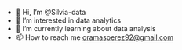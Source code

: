 - 👋 Hi, I’m @Silvia-data
- 👀 I’m interested in data analytics
- 🌱 I’m currently learning about data analysis
- 📫 How to reach me oramasperez92@gmail.com

<!---
Silvia-data/Silvia-data is a ✨ special ✨ repository because its `README.md` (this file) appears on your GitHub profile.
You can click the Preview link to take a look at your changes.
--->
